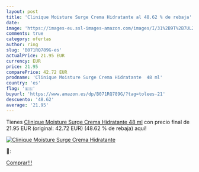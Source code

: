 ```yaml
---
layout: post
title: 'Clinique Moisture Surge Crema Hidratante al 48.62 % de rebaja'
date: 
image: 'https://images-eu.ssl-images-amazon.com/images/I/31%2B9T%2B7UL2L._SL200_.jpg'
comments: true
category: ofertas
author: ring
slug: 'B071RQ789G-es'
actualPrice: 21.95 EUR
currency: EUR
price: 21.95
comparePrice: 42.72 EUR
prodname: 'Clinique Moisture Surge Crema Hidratante  48 ml'
country: 'es'
flag: '🇪🇸'
buyurl: 'https://www.amazon.es/dp/B071RQ789G/?tag=tolees-21'
descuento: '48.62'
average: '21.95'
---
```


Tienes [Clinique Moisture Surge Crema Hidratante  48 ml](https://www.amazon.es/dp/B071RQ789G/?tag=tolees-21) con precio final de  21.95 EUR (original: 42.72 EUR) (48.62 %  de rebaja) aqui!

[![Clinique Moisture Surge Crema Hidratante](https://images-eu.ssl-images-amazon.com/images/I/31%2B9T%2B7UL2L._SL200_.jpg)](https://www.amazon.es/dp/B071RQ789G/?tag=tolees-21)

🔎:


[Comprar!!!](https://www.amazon.es/dp/B071RQ789G/?tag=tolees-21)
